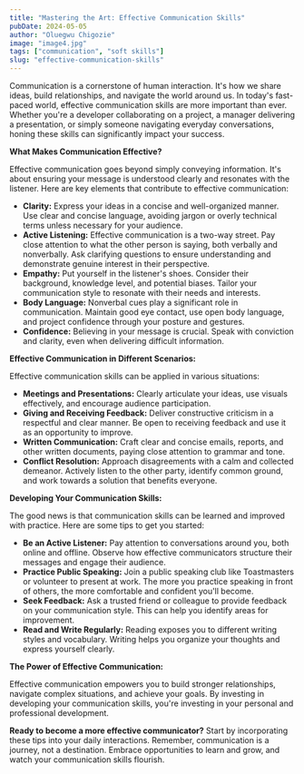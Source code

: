 ```yaml
---
title: "Mastering the Art: Effective Communication Skills"
pubDate: 2024-05-05
author: "Oluegwu Chigozie"
image: "image4.jpg"
tags: ["communication", "soft skills"]
slug: "effective-communication-skills"
---
```


Communication is a cornerstone of human interaction. It's how we share ideas, build relationships, and navigate the world around us. In today's fast-paced world, effective communication skills are more important than ever. Whether you're a developer collaborating on a project, a manager delivering a presentation, or simply someone navigating everyday conversations, honing these skills can significantly impact your success.

**What Makes Communication Effective?**

Effective communication goes beyond simply conveying information. It's about ensuring your message is understood clearly and resonates with the listener. Here are key elements that contribute to effective communication:

- **Clarity:** Express your ideas in a concise and well-organized manner. Use clear and concise language, avoiding jargon or overly technical terms unless necessary for your audience.
- **Active Listening:** Effective communication is a two-way street. Pay close attention to what the other person is saying, both verbally and nonverbally. Ask clarifying questions to ensure understanding and demonstrate genuine interest in their perspective.
- **Empathy:** Put yourself in the listener's shoes. Consider their background, knowledge level, and potential biases. Tailor your communication style to resonate with their needs and interests.
- **Body Language:** Nonverbal cues play a significant role in communication. Maintain good eye contact, use open body language, and project confidence through your posture and gestures.
- **Confidence:** Believing in your message is crucial. Speak with conviction and clarity, even when delivering difficult information.

**Effective Communication in Different Scenarios:**

Effective communication skills can be applied in various situations:

- **Meetings and Presentations:** Clearly articulate your ideas, use visuals effectively, and encourage audience participation.
- **Giving and Receiving Feedback:** Deliver constructive criticism in a respectful and clear manner. Be open to receiving feedback and use it as an opportunity to improve.
- **Written Communication:** Craft clear and concise emails, reports, and other written documents, paying close attention to grammar and tone.
- **Conflict Resolution:** Approach disagreements with a calm and collected demeanor. Actively listen to the other party, identify common ground, and work towards a solution that benefits everyone.

**Developing Your Communication Skills:**

The good news is that communication skills can be learned and improved with practice. Here are some tips to get you started:

- **Be an Active Listener:** Pay attention to conversations around you, both online and offline. Observe how effective communicators structure their messages and engage their audience.
- **Practice Public Speaking:** Join a public speaking club like Toastmasters or volunteer to present at work. The more you practice speaking in front of others, the more comfortable and confident you'll become.
- **Seek Feedback:** Ask a trusted friend or colleague to provide feedback on your communication style. This can help you identify areas for improvement.
- **Read and Write Regularly:** Reading exposes you to different writing styles and vocabulary. Writing helps you organize your thoughts and express yourself clearly.

**The Power of Effective Communication:**

Effective communication empowers you to build stronger relationships, navigate complex situations, and achieve your goals. By investing in developing your communication skills, you're investing in your personal and professional development.

**Ready to become a more effective communicator?** Start by incorporating these tips into your daily interactions. Remember, communication is a journey, not a destination. Embrace opportunities to learn and grow, and watch your communication skills flourish.
